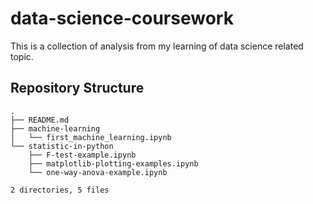 # data-science-coursework
This is a collection of analysis from my learning of data science related topic.

## Repository Structure
```
.
├── README.md
├── machine-learning
│   └── first_machine_learning.ipynb
└── statistic-in-python
    ├── F-test-example.ipynb
    ├── matplotlib-plotting-examples.ipynb
    └── one-way-anova-example.ipynb

2 directories, 5 files
```
